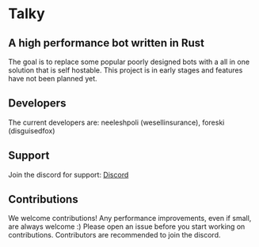 # Talky
## A high performance bot written in Rust
The goal is to replace some popular poorly designed bots with a all in one solution that is self hostable. This project is in early stages and features have not been planned yet.

## Developers
The current developers are: neeleshpoli (wesellinsurance), foreski (disguisedfox)

## Support
Join the discord for support: [Discord](https://discord.gg/4bbDTFMByp)

## Contributions
We welcome contributions! Any performance improvements, even if small, are always welcome :) Please open an issue before you start working on contributions. Contributors are recommended to join the discord.
